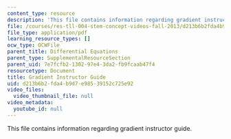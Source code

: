 ```yaml
---
content_type: resource
description: 'This file contains information regarding gradient instructor guide. '
file: /courses/res-tll-004-stem-concept-videos-fall-2013/d213b6b2fda4b9d7e98539152c725e92_MITRES_TLL-004F13_GrdGuide.pdf
file_type: application/pdf
learning_resource_types: []
ocw_type: OCWFile
parent_title: Differential Equations
parent_type: SupplementalResourceSection
parent_uid: 7e7fcfb2-1302-97e4-3da2-fb9fcaab47f4
resourcetype: Document
title: Gradient Instructor Guide
uid: d213b6b2-fda4-b9d7-e985-39152c725e92
video_files:
  video_thumbnail_file: null
video_metadata:
  youtube_id: null
---
```

This file contains information regarding gradient instructor guide. 

